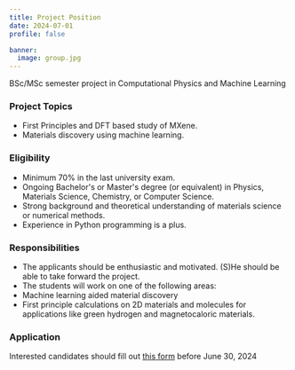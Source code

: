 ```yaml
---
title: Project Position
date: 2024-07-01
profile: false

banner:
  image: group.jpg
---
```

BSc/MSc semester project in Computational Physics and Machine Learning

<!--more-->
### Project Topics
- First Principles and DFT based study of MXene.
- Materials discovery using machine learning.

### Eligibility
- Minimum 70% in the last university exam.
- Ongoing Bachelor's or Master's degree (or equivalent) in Physics, Materials Science, Chemistry, or Computer Science.
- Strong background and theoretical understanding of materials science or numerical methods.
- Experience in Python programming is a plus.

### Responsibilities
- The applicants should be enthusiastic and motivated. (S)He should be able to take forward the project.
- The students will work on one of the following areas:
- Machine learning aided material discovery
- First principle calculations on 2D materials and molecules for applications like  green hydrogen and magnetocaloric materials.

### Application
Interested candidates should fill out [this form](https://forms.gle/oKHCcX8RGuG3u4pD9) before June 30, 2024
